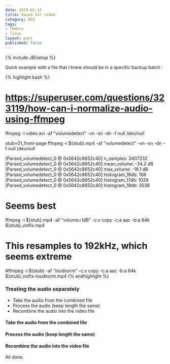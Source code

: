 ```yaml
---
date: 2019-01-15
title: Sound for video
category: OSS
tags:
- fedora
- linux
layout: post
published: false
---
```

{% include JB/setup %}





Quick example with a file that I knew should be in a specific backup batch :

{% highlight bash %}

# https://superuser.com/questions/323119/how-can-i-normalize-audio-using-ffmpeg

ffmpeg -i video.avi -af "volumedetect" -vn -sn -dn -f null /dev/null

stub=01_front-page
ffmpeg -i ${stub}.mp4 -af "volumedetect" -vn -sn -dn -f null /dev/null

[Parsed_volumedetect_0 @ 0x5642c8652c40] n_samples: 3407232
[Parsed_volumedetect_0 @ 0x5642c8652c40] mean_volume: -34.2 dB
[Parsed_volumedetect_0 @ 0x5642c8652c40] max_volume: -16.1 dB
[Parsed_volumedetect_0 @ 0x5642c8652c40] histogram_16db: 168
[Parsed_volumedetect_0 @ 0x5642c8652c40] histogram_17db: 1039
[Parsed_volumedetect_0 @ 0x5642c8652c40] histogram_18db: 3538

# Seems best
ffmpeg -i ${stub}.mp4 -af "volume=1dB" -c:v copy -c:a aac -b:a 64k ${stub}_volfix.mp4 

# This resamples to 192kHz, which seems extreme
#ffmpeg -i ${stub} -af "loudnorm" -c:v copy -c:a aac -b:a 64k ${stub}_volfix-loudnorm.mp4 
{% endhighlight %}


### Treating the audio separately

*  Take the audio from the combined file
*  Process the audio (keep length the same)
*  Recombine the audio into the video file

#### Take the audio from the combined file


#### Process the audio (keep length the same)


#### Recombine the audio into the video file



All done.


